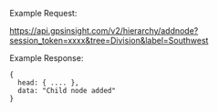 Example Request:

https://api.gpsinsight.com/v2/hierarchy/addnode?session_token=xxxx&tree=Division&label=Southwest

Example Response:

    {
      head: { .... },
      data: "Child node added"
    }
